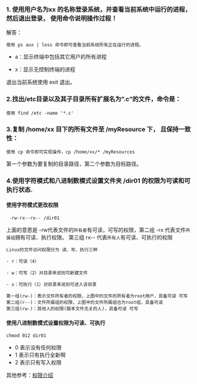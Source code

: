 ### 1. 使用用户名为xx 的名称登录系统，并查看当前系统中运行的进程， 然后退出登录， 使用命令说明操作过程！

解答：

    使用 ps aux | less 命令即可查看当前系统所有正在运行的进程。

- a：显示终端中包括其它用户的所有进程

- x：显示无控制终端的进程

退出当前系统使用 exit 退出。

### 2.找出/etc目录以及其子目录所有扩展名为”.c”的文件，命令是：

    使用 find /etc -name '*.c'

### 3.复制 /home/xx 目下的所有文件至 /myResource 下， 且保持一致性： 

    使用 cp 命令即可实现操作，cp /home/xx/* /myResources

第一个参数为要复制的目录路径，第二个参数为目标路径。

### 4.使用字符模式和八进制数模式设置文件夹 /dir01 的权限为可读和可执行状态.

#### **使用字符模式更改权限**
    
     -rw-rx--rx-- /dir01

上面的意思是 -rw代表文件的`所有者`有可读，可写的权限，第二组 -rx 代表文件`所属组`拥有可读、执行权限。
第三组 rx-- 代表`所有人`有可读、可执行的权限
```
Linux的文件访问权限分为 读、写、执行三种

- r：可读（4）

- w：可写（2）对目录来说则可新建文件

- x：可执行（1）对目录来说则可进入该目录

第一组(rw-)：表示文件所有者的权限，上图中的文件的所有者为root用户，具备可读 可写
第二组(r--)：文件所属组的权限，上图中的文件所属组也为root组，具备可读
第三组(rw-)：其他人的权限(跟本文件无关的人)，具备可读 可写
```

#### **使用八进制数模式设置权限为可读、可执行**

    chmod 012 dir01

- 0 表示没有任何权限
- 1 表示只有执行全新啊
- 2 表示只有写入权限

其他参考：[权限介绍](https://blog.csdn.net/hnhygkx/article/details/104280304)
